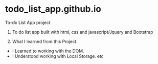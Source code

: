 # todo_list_app.github.io
To-do List App project

1. To do list app built with html, css and javascript/Jquery and Bootstrap

2. What I learned from this Project.

* I Learned to working with the DOM. 
* I Understood working with Local Storage. etc



